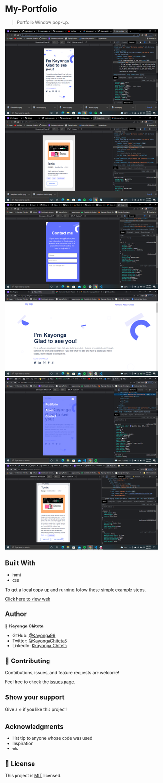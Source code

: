 # My-Portfolio

> Portfolio Window pop-Up.

![setup m-version skeleton](./photos/shots/screenshot1.png)
![portfolio mobile version](./photos/shots/screenshot2.png)
![portfolio contact-form](./photos/shots/form-contact.png)
![portfolio Desktop-version](./photos/Screenshotd.png)
![portfolio mobile-menu](./photos/shots/mobile-menu.png)
![portfolio window-popUp](./photos/shots/m-pop-up.png)




## Built With

- html
- css


To get a local copy up and running follow these simple example steps.

[Click here to view web](https://kayonga99.github.io/My-Portfolio/)



## Author

👤 **Kayonga Chiteta**

- GitHub: [@Kayonga99](https://github.com/Kayonga99)
- Twitter: [@KayongaChiteta3](https://twitter.com/KayongaChiteta3?t=gfILCjmltzGRZOx6FZ8-nQ&s=08)
- LinkedIn: [Kkayonga Chiteta](https://www.linkedin.com/in/kayonga-chiteta-776949227)

## 🤝 Contributing

Contributions, issues, and feature requests are welcome!

Feel free to check the [issues page](../../issues/).

## Show your support

Give a ⭐️ if you like this project!

## Acknowledgments

- Hat tip to anyone whose code was used
- Inspiration
- etc

## 📝 License

This project is [MIT](./MIT.md) licensed.
